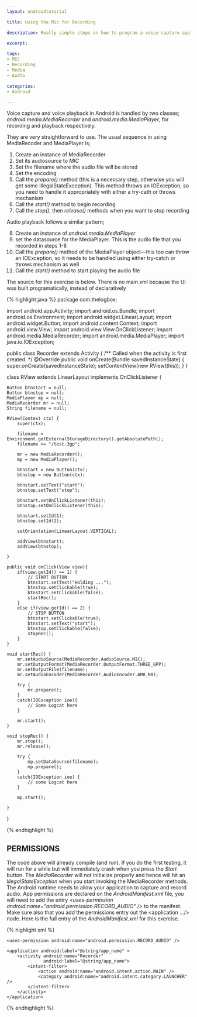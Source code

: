 ```yaml
---
layout: androidtutorial

title: Using the Mic for Recording

description: Really simple steps on how to program a voice capture application in Android

excerpt: 

tags:
- MIC
- Recording
- Media
- Audio

categories:
- Android

---
```




Voice capture and voice playback in Android is handled by two classes; *android.media.MediaRecorder* and *android.media.MediaPlayer*, for recording and playback respectively. 

They are very straightforward to use. The usual sequence in using MediaRecoder and MediaPlayer is;

1. Create an instance of MediaRecorder
2. Set its audiosource to *MIC*
3. Set the filename where the audio file will be stored
4. Set the encoding
5. Call the *prepare()* method (this is a necessary step, otherwise you will get some IllegalStateException). This method throws an IOException, so you need to handle it appropriately with either a try-cath or throws mechanism
6. Call the *start()* method to begin recording
7. Call the *stop()*, then *release()* methods when you want to stop recording

Audio playback follows a similar pattern;

8. Create an instance of  *android.media.MediaPlayer* 
9. set the datasource for the MediaPlayer. This is the audio file that you recorded in steps 1-8
10. Call the *prepare()* method of the MediaPlayer object&mdash;this too can throw an IOException, so it needs to be handled using either try-catch or throws mechanism as well
11. Call the *start()* method to start playing the audio file

The source for this exercise is below. There is no main.xml because the UI was built programatically, instead of declaratively


{% highlight java %}
package com.thelogbox;

import android.app.Activity;
import android.os.Bundle;
import android.os.Environment;
import android.widget.LinearLayout;
import android.widget.Button;
import android.content.Context;
import android.view.View;
import android.view.View.OnClickListener;
import android.media.MediaRecorder;
import android.media.MediaPlayer;
import java.io.IOException;


public class Recorder extends Activity {
    /** Called when the activity is first created. */
    @Override
    public void onCreate(Bundle savedInstanceState) {
        super.onCreate(savedInstanceState);
        setContentView(new RView(this));
    }
}

class RView extends LinearLayout implements OnClickListener {

	Button btnstart = null;
	Button btnstop = null;
	MediaPlayer mp = null;
	MediaRecorder mr = null;
	String filename = null;

	RView(Context ctx) {
		super(ctx);

		filename = Environment.getExternalStorageDirectory().getAbsolutePath();
		filename += "/test.3gp";

		mr = new MediaRecorder();
		mp = new MediaPlayer();

		btnstart = new Button(ctx);
		btnstop = new Button(ctx);

		btnstart.setText("start");
		btnstop.setText("stop");

		btnstart.setOnClickListener(this);
		btnstop.setOnClickListener(this);

		btnstart.setId(1);
		btnstop.setId(2);

		setOrientation(LinearLayout.VERTICAL);

		addView(btnstart);
		addView(btnstop);

	}

	public void onClick(View view){
		if(view.getId() == 1) {
			// START BUTTON
			btnstart.setText("Holding ...");
			btnstop.setClickable(true);
			btnstart.setClickable(false);
			startRec();
		}
		else if(view.getId() == 2) {
			// STOP BUTTON
			btnstart.setClickable(true);
			btnstart.setText("start");
			btnstop.setClickable(false);
			stopRec();
		}
	}

	void startRec() {
		mr.setAudioSource(MediaRecorder.AudioSource.MIC);
		mr.setOutputFormat(MediaRecorder.OutputFormat.THREE_GPP);
		mr.setOutputFile(filename);
		mr.setAudioEncoder(MediaRecorder.AudioEncoder.AMR_NB);

		try {
			mr.prepare();
		}
		catch(IOException ioe){
			// Some Logcat here
		}

		mr.start();
	}

	void stopRec() {
		mr.stop();
		mr.release();

		try {
			mp.setDataSource(filename);
			mp.prepare();
		}
		catch(IOException ioe) {
			// some Logcat here
		}

		mp.start();

	}

}

{% endhighlight %}

<h2 class="section">PERMISSIONS</h2>

The code above will already compile (and run). If you do the first testing, it will run for a while but will immediately crash when you press the *Start* button. The *MediaRecorder* will not initialize properly and hence will hit an *IllegalStateException* when you start invoking the MediaRecorder methods. The Android runtime needs to allow your application to capture and record audio. App permissions are declared on the *AndroidManifest.xml* file, you will need to add the entry *\<uses-permission android:name="android.permission.RECORD_AUDIO" /\>* to the manifest. Make sure also that you add the permissions entry out the \<application .../\> node. Here is the full entry of the *AndroidManifest.xml* for this exercise.

{% highlight xml %}
<?xml version="1.0" encoding="utf-8"?>
<manifest xmlns:android="http://schemas.android.com/apk/res/android"
      package="com.thelogbox"
      android:versionCode="1"
      android:versionName="1.0">

    <uses-permission android:name="android.permission.RECORD_AUDIO" />

    <application android:label="@string/app_name" >
        <activity android:name="Recorder"
                  android:label="@string/app_name">
            <intent-filter>
                <action android:name="android.intent.action.MAIN" />
                <category android:name="android.intent.category.LAUNCHER" />
            </intent-filter>
        </activity>
    </application>
</manifest> 
{% endhighlight %}


